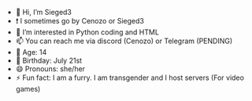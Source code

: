 - 👋 Hi, I’m Sieged3
- ❗ I sometimes go by Cenozo or Sieged3
- 👀 I’m interested in Python coding and HTML
- 📫 You can reach me via discord (Cenozo) or Telegram (PENDING)
- 🧵 Age: 14
- 🎂 Birthday: July 21st
- 😄 Pronouns: she/her
- ⚡ Fun fact: I am a furry. I am transgender and I host servers (For video games)
